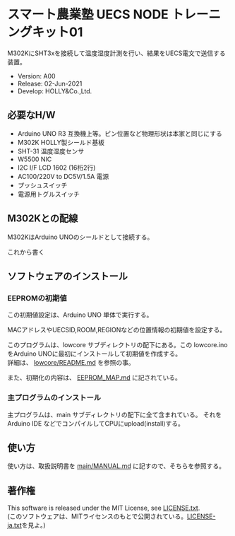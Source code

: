 スマート農業塾 UECS NODE トレーニングキット01
===========================================

M302KにSHT3xを接続して温度湿度計測を行い、結果をUECS電文で送信する装置。

- Version: A00
- Release: 02-Jun-2021
- Develop: HOLLY&Co.,Ltd.

## 必要なH/W

- Arduino UNO R3 互換機上等。ピン位置など物理形状は本家と同じにする
- M302K HOLLY製シールド基板
- SHT-31 温度湿度センサ
- W5500 NIC
- I2C I/F LCD 1602 (16桁2行)
- AC100/220V to DC5V/1.5A 電源
- プッシュスイッチ
- 電源用トグルスイッチ

## M302Kとの配線

M302KはArduino UNOのシールドとして接続する。

これから書く


## ソフトウェアのインストール

### EEPROMの初期値

この初期値設定は、Arduino UNO 単体で実行する。

MACアドレスやUECSID,ROOM,REGIONなどの位置情報の初期値を設定する。

このプログラムは、lowcore サブディレクトリの配下にある。この lowcore.ino をArduino UNOに最初にインストールして初期値を作成する。  
詳細は、 [lowcore/README.md](lowcore/README.md) を参照の事。

また、初期化の内容は、 [EEPROM_MAP.md](EEPROM_MAP.md) に記されている。

### 主プログラムのインストール

主プログラムは、main サブディレクトリの配下に全て含まれている。
それを Arduino IDE などでコンパイルしてCPUにupload(install)する。

## 使い方

使い方は、取扱説明書を [main/MANUAL.md](main/MANUAL.md) に記すので、そちらを参照する。

## 著作権

This software is released under the MIT License, see [LICENSE.txt](LICENSE.txt).  
(このソフトウェアは、MITライセンスのもとで公開されている。[LICENSE-ja.txt](LICENSE-ja.txt)を見よ。)



